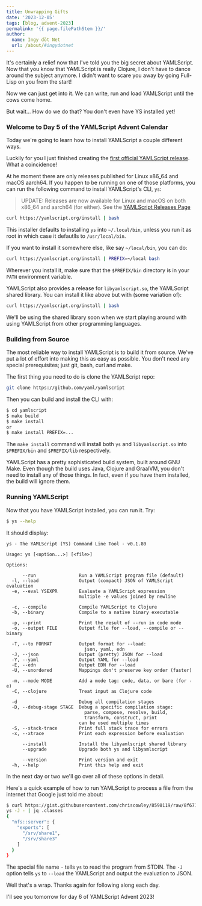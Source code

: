 ```yaml
---
title: Unwrapping Gifts
date: '2023-12-05'
tags: [blog, advent-2023]
permalink: '{{ page.filePathStem }}/'
author:
  name: Ingy döt Net
  url: /about/#ingydotnet
---
```


It's certainly a relief now that I've told you the big secret about YAMLScript.
Now that you know that YAMLScript is really Clojure, I don't have to dance
around the subject anymore.
I didn't want to scare you away by going Full-Lisp on you from the start!

Now we can just get into it.
We can write, run and load YAMLScript until the cows come home.

But wait... How do we do that?
You don't even have YS installed yet!


### Welcome to Day 5 of the YAMLScript Advent Calendar

Today we're going to learn how to install YAMLScript a couple different ways.

Luckily for you I just finished creating the [first official YAMLScript
release](https://github.com/yaml/yamlscript/releases/tag/0.1.20).
What a coincidence!

At he moment there are only releases published for Linux x86_64 and macOS
aarch64.
If you happen to be running on one of those platforms, you can run the following
command to install YAMLScript's CLI, `ys`:

> UPDATE: Releases are now available for Linux and macOS on both x86_64 and
aarch64 (for either). See the [YAMLScript Releases Page](
https://github.com/yaml/yamlscript/releases/)

```bash
curl https://yamlscript.org/install | bash
```

This installer defaults to installing `ys` into `~/.local/bin`, unless you run
it as root in which case it defautlls to `/usr/local/bin`.

If you want to install it somewhere else, like say `~/local/bin`, you can do:

```bash
curl https://yamlscript.org/install | PREFIX=~/local bash
```

Wherever you install it, make sure that the `$PREFIX/bin` directory is in your
`PATH` environment variable.

YAMLScript also provides a release for `libyamlscript.so`, the YAMLScript shared
library.
You can install it like above but with (some variation of):

```bash
curl https://yamlscript.org/install | bash
```

We'll be using the shared library soon when we start playing around with using
YAMLScript from other programming languages.


### Building from Source

The most reliable way to install YAMLScript is to build it from source.
We've put a lot of effort into making this as easy as possible.
You don't need any special prerequisites; just git, bash, curl and make.

The first thing you need to do is clone the YAMLScript repo:

```bash
git clone https://github.com/yaml/yamlscript
```

Then you can build and install the CLI with:

```bash
$ cd yamlscript
$ make build
$ make install
or
$ make install PREFIX=...
```

The `make install` command will install both `ys` and `libyamlscript.so` into
`$PREFIX/bin` and `$PREFIX/lib` respectively.

YAMLScript has a pretty sophisticated build system, built around GNU Make.
Even though the build uses Java, Clojure and GraalVM, you don't need to install
any of those things.
In fact, even if you have them installed, the build will ignore them.


### Running YAMLScript

Now that you have YAMLScript installed, you can run it.
Try:

```bash
$ ys --help
```

It should display:

```text
ys - The YAMLScript (YS) Command Line Tool - v0.1.80

Usage: ys [<option...>] [<file>]

Options:

      --run                Run a YAMLScript program file (default)
  -l, --load               Output (compact) JSON of YAMLScript evaluation
  -e, --eval YSEXPR        Evaluate a YAMLScript expression
                           multiple -e values joined by newline

  -c, --compile            Compile YAMLScript to Clojure
  -b, --binary             Compile to a native binary executable

  -p, --print              Print the result of --run in code mode
  -o, --output FILE        Output file for --load, --compile or --binary

  -T, --to FORMAT          Output format for --load:
                             json, yaml, edn
  -J, --json               Output (pretty) JSON for --load
  -Y, --yaml               Output YAML for --load
  -E, --edn                Output EDN for --load
  -U, --unordered          Mappings don't preserve key order (faster)

  -m, --mode MODE          Add a mode tag: code, data, or bare (for -e)
  -C, --clojure            Treat input as Clojure code

  -d                       Debug all compilation stages
  -D, --debug-stage STAGE  Debug a specific compilation stage:
                             parse, compose, resolve, build,
                             transform, construct, print
                           can be used multiple times
  -S, --stack-trace        Print full stack trace for errors
  -x, --xtrace             Print each expression before evaluation

      --install            Install the libyamlscript shared library
      --upgrade            Upgrade both ys and libyamlscript

      --version            Print version and exit
  -h, --help               Print this help and exit
```

In the next day or two we'll go over all of these options in detail.

Here's a quick example of how to run YAMLScript to process a file from the
internet that Google just told me about:

```bash
$ curl https://gist.githubusercontent.com/chriscowley/8598119/raw/8f671464f914320281e5e75bb8dcbe11285d21e6/nfs.example.lan.yml |
ys -J - | jq .classes
{
  "nfs::server": {
    "exports": [
      "/srv/share1",
      "/srv/share3"
    ]
  }
}
```

The special file name `-` tells `ys` to read the program from STDIN.
The `-J` option tells `ys` to `--load` the YAMLScript and output the evaluation
to JSON.

Well that's a wrap.
Thanks again for following along each day.

I'll see you tomorrow for day 6 of YAMLScript Advent 2023!
